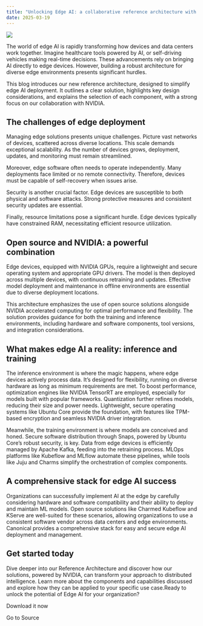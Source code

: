 ```yaml
---
title: "Unlocking Edge AI: a collaborative reference architecture with NVIDIA"
date: 2025-03-19
---
```


![](https://res.cloudinary.com/canonical/image/fetch/f_auto,q_auto,fl_sanitize,c_fill,w_1280,h_720/https://ubuntu.com/wp-content/uploads/ec12/blog-post-edge-int.jpg)

The world of edge AI is rapidly transforming how devices and data centers work together. Imagine healthcare tools powered by AI, or self-driving vehicles making real-time decisions. These advancements rely on bringing AI directly to edge devices. However, building a robust architecture for diverse edge environments presents significant hurdles.

This blog introduces our new reference architecture, designed to simplify edge AI deployment. It outlines a clear solution, highlights key design considerations, and explains the selection of each component, with a strong focus on our collaboration with NVIDIA.

## The challenges of edge deployment

Managing edge solutions presents unique challenges. Picture vast networks of devices, scattered across diverse locations. This scale demands exceptional scalability. As the number of devices grows, deployment, updates, and monitoring must remain streamlined.

Moreover, edge software often needs to operate independently. Many deployments face limited or no remote connectivity. Therefore, devices must be capable of self-recovery when issues arise.

Security is another crucial factor. Edge devices are susceptible to both physical and software attacks. Strong protective measures and consistent security updates are essential.

Finally, resource limitations pose a significant hurdle. Edge devices typically have constrained RAM, necessitating efficient resource utilization.

## Open source and NVIDIA: a powerful combination

Edge devices, equipped with NVIDIA GPUs, require a lightweight and secure operating system and appropriate GPU drivers. The model is then deployed across multiple devices, with continuous retraining and updates. Effective model deployment and maintenance in offline environments are essential due to diverse deployment locations.

This architecture emphasizes the use of open source solutions alongside NVIDIA accelerated computing for optimal performance and flexibility. The solution provides guidance for both the training and inference environments, including hardware and software components, tool versions, and integration considerations.

## What makes edge AI a reality: inference and training

The inference environment is where the magic happens, where edge devices actively process data. It’s designed for flexibility, running on diverse hardware as long as minimum requirements are met. To boost performance, optimization engines like NVIDIA TensorRT are employed, especially for models built with popular frameworks. Quantization further refines models, reducing their size and power needs. Lightweight, secure operating systems like Ubuntu Core provide the foundation, with features like TPM-based encryption and seamless NVIDIA driver integration.

Meanwhile, the training environment is where models are conceived and honed. Secure software distribution through Snaps, powered by Ubuntu Core’s robust security, is key. Data from edge devices is efficiently managed by Apache Kafka, feeding into the retraining process. MLOps platforms like Kubeflow and MLflow automate these pipelines, while tools like Juju and Charms simplify the orchestration of complex components.

## A comprehensive stack for edge AI success

Organizations can successfully implement AI at the edge by carefully considering hardware and software compatibility and their ability to deploy and maintain ML models. Open source solutions like Charmed Kubeflow and KServe are well-suited for these scenarios, allowing organizations to use a consistent software vendor across data centers and edge environments. Canonical provides a comprehensive stack for easy and secure edge AI deployment and management.

## Get started today

Dive deeper into our Reference Architecture and discover how our solutions, powered by NVIDIA, can transform your approach to distributed intelligence. Learn more about the components and capabilities discussed and explore how they can be applied to your specific use case.Ready to unlock the potential of Edge AI for your organization?

Download it now

Go to Source
